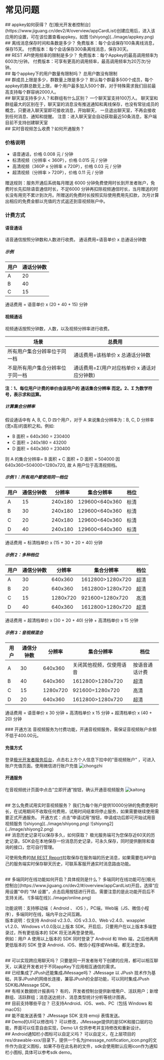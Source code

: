 # 常见问题

 <div id=“getappkey”></div>
## appkey如何获得？
在[极光开发者控制台](https://www.jiguang.cn/dev2/#/overview/appCardList)创建应用后，进入该应用的设置，可在该位置查看appkey。如图
![shiyong](../image/appkey.png)


<br />
## 离线消息保存时间和条数是多少？
免费版本：每个会话保存100条离线消息，保存15天。    
付费版本：每个会话保存300条离线消息，保存30天。


<br />
## REST API使用频率的限制是多少？
免费版本：每个Appkey的最高调用频率为600次/分钟。  
付费版本：可享有更高的调用频率，最高调用频率为20万次/分钟。


<br />
## 每个appkey下的用户数量有限制吗？
总用户数没有限制


<br />
## 群成员上限是多少，群数量上限是多少？
默认每个群最多500个成员，每个appkey的群总数无上限，单个用户最多加入500个群，对于特殊需求我们目前最高支持每个群容纳2000人。


<br />
## 聊天室支持多少人？和群组有什么区别？
一个聊天室支持100万人。
聊天室和群组最大的区别在于，聊天室的消息没有推送通知和离线保存，也没有常驻成员的概念，只要进入聊天室即可接收消息，开始聊天， 一旦退出聊天室，不再会接收到任何消息、通知和提醒。
注意：进入聊天室会自动获取最近50条消息，客户端目前不支持创建聊天室


<br />
## 实时音视频怎么收费？如何开通服务？

### 价格说明
+ 语音通话，价格 0.008 元 / 分钟 
+ 标清视频（分辨率 < 360P），价格 0.015 元 / 分钟 
+ 高清视频（360P ≤ 分辨率 ≤ 720P），价格 0.03 元 / 分钟
+ 超清视频（分辨率 > 720P），价格 0.11 元 / 分钟

赠送规则：服务开通后系统每月赠送 6000 分钟免费使用时长到开发者账户，免费时长先扣除语音通信时长，不足6000 分钟再扣除视频通信时长，当月赠送的时长没有用完不累计到次月。所赠送的免费时长按照实际使用费用先扣款，次月计算出相应的免费金额以充值的方式返还到音视频账户中。

### 计费方式

#### 语音通话
语音通信按照分钟数和人数进行收费。
通话费用=语音单价 x 总通话分钟数

##### 示例
| 用户   | 通话分钟数                             | 
| ------ | ---------------------------------------- | 
| A      | 20                            | 
| B      | 40                            |
| C      | 15                            | 

通话费用 = 语音单价 x (20 + 40 + 15) 分钟

#### 视频通话
视频通话按照分钟数，人数，以及视频分辨率进行收费。

| 场景   | 总费用                             | 
| ------ | ---------------------------------------- | 
|  所有用户集合分辨率位于同一档     | 通话费用=该档单价 x 总通话分钟数                     | 
| 不是所有用户集合分辨率位于同一档      | 通话费用=Σ(用户对应档单价 x 通话对应分钟数)                         |

**注：1、每位用户计费的单价由该用户的 通话集合分辨率 而定。2、Σ 为数学符号，表示求和运算。**


##### 计算集合分辨率
假设通话中有 A, B, C, D 四个用户，对于 A 来说集合分辨率为：B, C, D 分辨率(宽x高)的面积之和。例如:
+ B 面积 = 640x360 = 230400
+ C 面积 = 240x180 = 43200
+ D 面积 = 640x360 = 230400

则 A 的集合分辨率= B 面积 + C 面积 + D 面积 = 504000
因 640x360<504000<1280x720, 故 A 用户位于高清视频档。


##### 示例 1：所有用户都使用同一档位

| 用户   | 通信分钟数            | 分辨率         | 集合分辨率               | 档位           |
| ------ | -------------------------- | ---------------- | -------------------------- | --------------- | 
| A      | 15                            |  240x180      |  129600<640x360  |  标清            |
| B      | 30                            |  240x180      |  129600<640x360  |  标清            |
| C      | 20                            |  240x180      |  129600<640x360  |  标清            |
| D      | 40                            |  240x180      |  129600<640x360  |  标清            |

通话费用 = 标清档单价 x (15 + 30 + 20 + 40) 分钟


##### 示例 2：多种档位

| 用户   | 通信分钟数            | 分辨率       | 集合分辨率              | 档位      |
| ------ | -------------------------- | ---------------- | ----------------------------- | ---------------- | 
| A      | 30                            |  640x360      |  1612800>1280x720  |  超清            |
| B      | 20                            |  640x360      |  1612800>1280x720  |  超清            |
| C      | 15                            |  1280x720    |  921600=1280x720    |  高清            |
| D      | 40                            |  640x360      |  1612800>1280x720  |  超清            |

通话费用 =  超清档单价 x (30 + 20 + 40) 分钟 + 高清档单价 x 15 分钟


##### 示例 3：音视频混合

| 用户   | 通信分钟数            | 分辨率       | 集合分辨率              | 档位      |
| ------ | -------------------------- | ---------------- | ----------------------------- | ---------------- | 
| A      | 30                            |  640x360      |  关闭其他视频，仅使用语音  |  按语音通话计费          |
| B      | 40                            |  640x360      |  1612800>1280x720  |  超清            |
| C      | 15                            |  1280x720    |  921600=1280x720    |  高清            |
| D      | 20                            |  640x360      |  1612800>1280x720  |  超清            |

通话费用 =  语音单价 x 30 分钟 + 高清档单价 x 15 分钟 + 超清档单价  x (40 + 20) 分钟

 <div id="open"></div>
### 开通方法
音视频服务为付费功能，开通音视频服务，需保证音视频账户余额不低于400.00元。

#### 充值方式
登录[极光开发者服务后台](https://www.jiguang.cn/dev2/#/accounts/recharge/im)，点击右上方个人信息下拉中的“音视频账户” ，可进入账户充值页面。使用微信进行账户充值
![chongzhi](../image/chongzhi.png)

#### 开通服务
在音视频统计页面中点击“立即开通”按钮，确认开通音视频服务
![kaitong](../image/kaitong.png)


<br />
## 怎么免费试用实时音视频服务？
我们为每个账户提供10000分钟的免费使用时长，在试用期间不收取任何费用，试用时间结束将停止服务，如果需要继续使用需要正式开通服务。
开通方式：点击“申请试用”按钮，申请成功后即可开始试用音视频服务
![shiyong](../image/shiyong.png)
![shiyong2](../image/shiyong2.png)


<br />
## 消息历史记录可以保存多久，如何获取？
极光服务端可为您保存近60天的历史记录。SDK会在本地保存一份消息历史记录，可永久保存，同时提供删除和查询的接口，您可自行管理。

可使用免费的[IM REST Report](https://docs.jiguang.cn/jmessage/server/rest_api_im_report_v2/)拉取保存在服务端的历史消息，如果需要在APP自己的服务端实时保存聊天历史，可联系客服开通实时消息路由功能。


<br />
## <span id="multi-platfrom">多端同时在线功能如何开启？具体规则是什么？</span>
多端同时在线功能可在[极光控制台](https://www.jiguang.cn/dev2/#/overview/appCardList)开启，选择“应用设置”中的 “IM 设置”，点击启用按钮进行开启。需要注意的是此功能开启后不支持关闭。
![多端在线](../image/online.png)

功能说明：支持移动端（ Android 、 iOS ），PC端，Web端（JS、微信小程序），多端同时在线，端内平台之间互踢。    
版本说明：仅支持 Android v2.3.0、iOS v3.3.0、Web v2.4.0、wxapplet v1.2.0、Windows v1.0.0及以上版本 SDK。开启后，只要用户在以上版本多端登录过，所有更低版本的 SDK 将无法再登录使用。     
例如：用户 A 使用以上版本的 SDK 同时登录了 Android 和 Web 端，之后他再用更低版本的 SDK 登录 Android、iOS、微信小程序或Web端，都无法登录。


<br />
## 可以实现跨应用聊天吗？
只要是同一开发者账号下创建的应用，都可以相互聊天，以满足开发者对于不同appKey下应用相互通信的需求。


<br/>
## 已经集成了JPush还能集成JMessage吗？
JMessage 以 JPush 技术作为基础，共享JPush的网络长连接，兼容JPush的全部功能，可以同时集成JPush SDK和JMessage SDK。


<br/>
## 有相关数据统计报表吗？
有的，开发者控制台提供新增用户、活跃用户；新增群组、活跃群组；消息送达统计、消息类型统计分析等统计图表。


<br/>
## 目前支持哪些平台？
已支持Android、iOS、web、PC（包括 Windows 和 macOS）


<br/>
## 能不能发送表情？
JMessage SDK 支持 emoji 表情发送。


<br/>
## Demo的UI可以修改吗？
可以修改，JMessage提供的是SDK和接口层的功能，界面可以任意自由实现，Demo  UI 仅供参考并支持修改和重新设计。

<br/>
## Android通知栏小图标可以自定义吗？
可以自定义，在上层项目的res/drawable-xxx/目录下，提供一个名为jmessage_notification_icon.png的文件作为自定义图标，如果不存在此名称的文件，sdk会使用默认应用icon作为通知栏小图标,
具体可以参考sdk demo。



